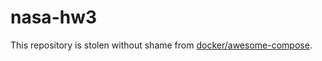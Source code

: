 # nasa-hw3
This repository is stolen without shame from [docker/awesome-compose](https://github.com/docker/awesome-compose).
